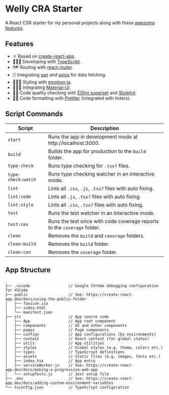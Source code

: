# Welly CRA Starter

A React CSR starter for my personal projects along with these [awesome features](#features).

## Features

- ⚛️ Based on [create-react-app](https://github.com/facebook/create-react-app).
- 🧑🏻‍💻 Developing with [TypeScript](https://www.typescriptlang.org).
- 🗺️ Routing with [react-router](https://reactrouter.com).
- 🗄️ Integrating [swr](https://swr.vercel.app/) and [axios](https://github.com/axios/axios) for data fetching.
- 👩🏻‍🎤 Styling with [emotion-js](https://emotion.sh/docs/introduction).
- 🧑🏻‍🎨 Integrating [Material-UI](https://material-ui.com).
- 👮🏻 Code quality checking with [ESlint superset](https://github.com/wellyshen/eslint-config-welly) and [Stylelint](https://stylelint.io/).
- 👷🏻 Code formatting with [Prettier](https://prettier.io) (integrated with linters).

## Script Commands

| Script             | Description                                                             |
| ------------------ | ----------------------------------------------------------------------- |
| `start`            | Runs the app in development mode at http://localhost:3000.              |
| `build`            | Builds the app for production to the `build` folder.                    |
| `type-check`       | Runs type checking for `.tsx?` files.                                   |
| `type-check:watch` | Runs type checking watcher in an interactive mode.                      |
| `lint`             | Lints all `.css`, `.js`, `.tsx?` files with auto fixing.                |
| `lint:code`        | Lints all `.js`, `.tsx?` files with auto fixing.                        |
| `lint:style`       | Lints all `.css`, `.tsx?` files with auto fixing.                       |
| `test`             | Runs the test watcher in an interactive mode.                           |
| `test:cov`         | Runs the test once with code coverage reports to the `coverage` folder. |
| `clean`            | Removes the `build` and `coverage` folders.                             |
| `clean:build`      | Removes the `build` folder.                                             |
| `clean:cov`        | Removes the `coverage` folder.                                          |

## App Structure

```
.
├── .vscode                 // Google Chrome debugging configuration for VSCode
├── public                  // See: https://create-react-app.dev/docs/using-the-public-folder
│   ├── favicon.ico
│   ├── index.html
│   └── manifest.json
├── src                     // App source code
│   ├── App                 // App root component
│   ├── components          // UI and other components
│   ├── pages               // Page components
│   ├── configs             // App configurations (by environments)
│   ├── context             // React context (for global states)
│   ├── utils               // App utilities
│   ├── styles              // Global styles (e.g. theme, colors etc.)
│   ├── types               // TypeScript definitions
│   ├── assets              // Static files (e.g. images, fonts etc.)
│   ├── index.tsx           // App entry
│   ├── serviceWorker.js    // See: https://create-react-app.dev/docs/making-a-progressive-web-app
│   └── setupTests.js       // Jest setup file
├── .env                    // See: https://create-react-app.dev/docs/adding-custom-environment-variables
└── tsconfig.json           // TypeScript configuration
```
